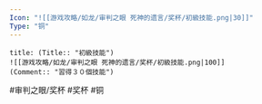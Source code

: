```yaml
---
Icon: "![[游戏攻略/如龙/审判之眼 死神的遗言/奖杯/初級技能.png|30]]"
Type: "铜"
---
```

```ad-common-bronze-trophy
title: (Title:: "初級技能")
![[游戏攻略/如龙/审判之眼 死神的遗言/奖杯/初級技能.png|100]]
(Comment:: "習得３０個技能")
```

#审判之眼/奖杯 #奖杯 #铜
